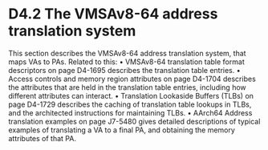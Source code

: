 # D4.2 The VMSAv8-64 address translation system

This section describes the VMSAv8-64 address translation system, that maps VAs to PAs. Related to this:
• VMSAv8-64 translation table format descriptors on page D4-1695 describes the translation table entries.
• Access controls and memory region attributes on page D4-1704 describes the attributes that are held in the
   translation table entries, including how different attributes can interact.
• Translation Lookaside Buffers (TLBs) on page D4-1729 describes the caching of translation table lookups in
   TLBs, and the architected instructions for maintaining TLBs.
• AArch64 Address translation examples on page J7-5480 gives detailed descriptions of typical examples of
   translating a VA to a final PA, and obtaining the memory attributes of that PA.
